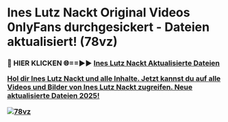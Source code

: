 # Ines Lutz Nackt Original Videos 0nlyFans durchgesickert - Dateien aktualisiert! (78vz)

<h3>🔴 HIER KLICKEN 🌐==►► <a href="https://tinyurl.com/h6vf6nb8" rel="nofollow">Ines Lutz Nackt Aktualisierte Dateien

Hol dir Ines Lutz Nackt und alle Inhalte. Jetzt kannst du auf alle Videos und Bilder von Ines Lutz Nackt zugreifen. Neue aktualisierte Dateien 2025!

[![78vz](https://i.imgur.com/sD4kR3V.gif)](https://tinyurl.com/h6vf6nb8)
